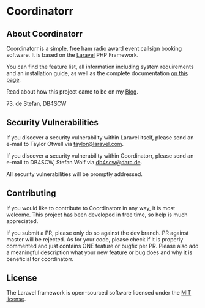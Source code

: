 # Coordinatorr

## About Coordinatorr

Coordinatorr is a simple, free ham radio award event callsign booking software. It is based on the [Laravel](https://laravel.com) PHP Framework.

You can find the feature list, all information including system requirements and an installation guide, as well as the complete documentation [on this page](https://hamawardz.de).

Read about how this project came to be on my [Blog](https://www.db4scw.de/introducing-eventcoordinatorr/).

73, de Stefan, DB4SCW

## Security Vulnerabilities

If you discover a security vulnerability within Laravel itself, please send an e-mail to Taylor Otwell via [taylor@laravel.com](mailto:taylor@laravel.com). 

If you discover a security vulnerability within Coordinatorr, please send an e-mail to DB4SCW, Stefan Wolf via [db4scw@darc.de](mailto:db4scw@darc.de). 

All security vulnerabilities will be promptly addressed.

## Contributing

If you would like to contribute to Coordinatorr in any way, it is most welcome. This project has been developed in free time, so help is much appreciated.  

If you submit a PR, please only do so against the dev branch. PR against master will be rejected. As for your code, please check if it is properly commented and just contains ONE feature or bugfix per PR. Please also add a meaningful description what your new feature or bug does and why it is beneficial for coordinatorr.

## License

The Laravel framework is open-sourced software licensed under the [MIT license](https://opensource.org/licenses/MIT).
